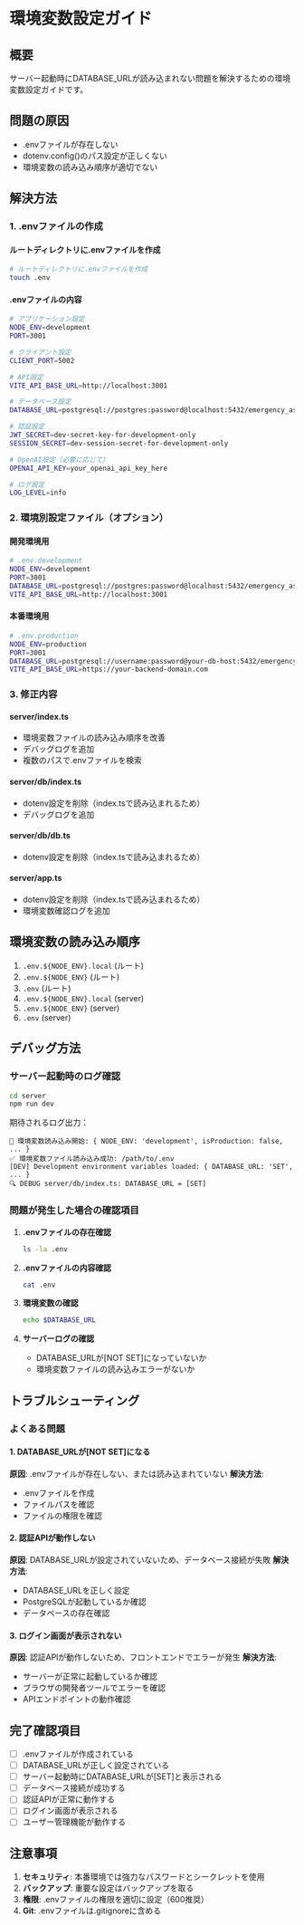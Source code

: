 # 環境変数設定ガイド

## 概要
サーバー起動時にDATABASE_URLが読み込まれない問題を解決するための環境変数設定ガイドです。

## 問題の原因
- .envファイルが存在しない
- dotenv.config()のパス設定が正しくない
- 環境変数の読み込み順序が適切でない

## 解決方法

### 1. .envファイルの作成

#### ルートディレクトリに.envファイルを作成
```bash
# ルートディレクトリに.envファイルを作成
touch .env
```

#### .envファイルの内容
```bash
# アプリケーション設定
NODE_ENV=development
PORT=3001

# クライアント設定
CLIENT_PORT=5002

# API設定
VITE_API_BASE_URL=http://localhost:3001

# データベース設定
DATABASE_URL=postgresql://postgres:password@localhost:5432/emergency_assistance

# 認証設定
JWT_SECRET=dev-secret-key-for-development-only
SESSION_SECRET=dev-session-secret-for-development-only

# OpenAI設定（必要に応じて）
OPENAI_API_KEY=your_openai_api_key_here

# ログ設定
LOG_LEVEL=info
```

### 2. 環境別設定ファイル（オプション）

#### 開発環境用
```bash
# .env.development
NODE_ENV=development
PORT=3001
DATABASE_URL=postgresql://postgres:password@localhost:5432/emergency_assistance
VITE_API_BASE_URL=http://localhost:3001
```

#### 本番環境用
```bash
# .env.production
NODE_ENV=production
PORT=3001
DATABASE_URL=postgresql://username:password@your-db-host:5432/emergency_assistance
VITE_API_BASE_URL=https://your-backend-domain.com
```

### 3. 修正内容

#### server/index.ts
- 環境変数ファイルの読み込み順序を改善
- デバッグログを追加
- 複数のパスで.envファイルを検索

#### server/db/index.ts
- dotenv設定を削除（index.tsで読み込まれるため）
- デバッグログを追加

#### server/db/db.ts
- dotenv設定を削除（index.tsで読み込まれるため）

#### server/app.ts
- dotenv設定を削除（index.tsで読み込まれるため）
- 環境変数確認ログを追加

## 環境変数の読み込み順序

1. `.env.${NODE_ENV}.local` (ルート)
2. `.env.${NODE_ENV}` (ルート)
3. `.env` (ルート)
4. `.env.${NODE_ENV}.local` (server)
5. `.env.${NODE_ENV}` (server)
6. `.env` (server)

## デバッグ方法

### サーバー起動時のログ確認
```bash
cd server
npm run dev
```

期待されるログ出力：
```
🔧 環境変数読み込み開始: { NODE_ENV: 'development', isProduction: false, ... }
✅ 環境変数ファイル読み込み成功: /path/to/.env
[DEV] Development environment variables loaded: { DATABASE_URL: 'SET', ... }
🔍 DEBUG server/db/index.ts: DATABASE_URL = [SET]
```

### 問題が発生した場合の確認項目

1. **.envファイルの存在確認**
   ```bash
   ls -la .env
   ```

2. **.envファイルの内容確認**
   ```bash
   cat .env
   ```

3. **環境変数の確認**
   ```bash
   echo $DATABASE_URL
   ```

4. **サーバーログの確認**
   - DATABASE_URLが[NOT SET]になっていないか
   - 環境変数ファイルの読み込みエラーがないか

## トラブルシューティング

### よくある問題

#### 1. DATABASE_URLが[NOT SET]になる
**原因**: .envファイルが存在しない、または読み込まれていない
**解決方法**: 
- .envファイルを作成
- ファイルパスを確認
- ファイルの権限を確認

#### 2. 認証APIが動作しない
**原因**: DATABASE_URLが設定されていないため、データベース接続が失敗
**解決方法**:
- DATABASE_URLを正しく設定
- PostgreSQLが起動しているか確認
- データベースの存在確認

#### 3. ログイン画面が表示されない
**原因**: 認証APIが動作しないため、フロントエンドでエラーが発生
**解決方法**:
- サーバーが正常に起動しているか確認
- ブラウザの開発者ツールでエラーを確認
- APIエンドポイントの動作確認

## 完了確認項目

- [ ] .envファイルが作成されている
- [ ] DATABASE_URLが正しく設定されている
- [ ] サーバー起動時にDATABASE_URLが[SET]と表示される
- [ ] データベース接続が成功する
- [ ] 認証APIが正常に動作する
- [ ] ログイン画面が表示される
- [ ] ユーザー管理機能が動作する

## 注意事項

1. **セキュリティ**: 本番環境では強力なパスワードとシークレットを使用
2. **バックアップ**: 重要な設定はバックアップを取る
3. **権限**: .envファイルの権限を適切に設定（600推奨）
4. **Git**: .envファイルは.gitignoreに含める 